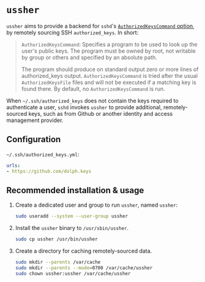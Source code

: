 # `ussher`

`ussher` aims to provide a backend for `sshd`'s [`AuthorizedKeysCommand`
option](https://man.openbsd.org/sshd_config.5#AuthorizedKeysCommand), by
remotely sourcing SSH `authorized_keys`. In short:

> `AuthorizedKeysCommand`: Specifies a program to be used to look up the user's
  public keys. The program must be owned by root, not writable by group or
  others and specified by an absolute path.
>
> The program should produce on standard output zero or more lines of
  authorized_keys output. `AuthorizedKeysCommand` is tried after the usual
  `AuthorizedKeysFile` files and will not be executed if a matching key is
  found there. By default, no `AuthorizedKeysCommand` is run.

When `~/.ssh/authorized_keys` does not contain the keys required to
authenticate a user, `sshd` invokes `ussher` to provide additional,
remotely-sourced keys, such as from Github or another identity and access
management provider.

## Configuration

`~/.ssh/authorized_keys.yml`:

```yaml
urls:
- https://github.com/dolph.keys
```

## Recommended installation & usage

1. Create a dedicated user and group to run `ussher`, named `ussher`:

   ```bash
   sudo useradd --system --user-group ussher
   ```

2. Install the `ussher` binary to `/usr/sbin/ussher`.

   ```bash
   sudo cp ussher /usr/bin/ussher
   ```

3. Create a directory for caching remotely-sourced data.

   ```bash
   sudo mkdir --parents /var/cache
   sudo mkdir --parents --mode=0700 /var/cache/ussher
   sudo chown ussher:ussher /var/cache/ussher
   ```
